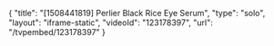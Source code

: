 {
    "title": "[1508441819] Perlier Black Rice Eye Serum",
    "type": "solo",
    "layout": "iframe-static",
    "videoId": "123178397",
    "url": "\/tvpembed\/123178397"
}